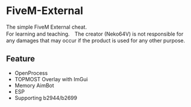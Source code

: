 # FiveM-External
The simple FiveM External cheat.  
For learning and teaching.　The creator (Neko64V) is not responsible for any damages that may occur if the product is used for any other purpose.

## Feature
* OpenProcess
* TOPMOST Overlay with ImGui
* Memory AimBot
* ESP
* Supporting b2944/b2699
